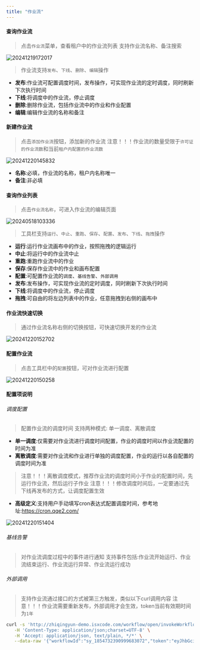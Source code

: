 ```yaml
---
title: "作业流"
---
```


#### 查询作业流

> 点击`作业流`菜单，查看租户中的作业流列表
> 支持作业流名称、备注搜索

![20241219172017](https://img.isxcode.com/picgo/20241219172017.png)

> 作业流支持`发布`、`下线`、`删除`、`编辑`操作

- **发布**:作业流可配置调度时间，发布操作，可实现作业流的定时调度，同时刷新下次执行时间
- **下线**:将调度中的作业流，停止调度 
- **删除**:删除作业流，包括作业流中的作业和作业配置 
- **编辑**:编辑作业流的名称和备注

#### 新建作业流

> 点击`添加作业流`按钮，添加新的作业流
> 注意！！！作业流的数量受限于`许可证的作业流数`和当前`租户内配置的作业流数`

![20241220145832](https://img.isxcode.com/picgo/20241220145832.png)

- **名称**:必填，作业流的名称，租户内名称唯一
- **备注**:非必填

#### 查询作业列表

> 点击`作业流名称`，可进入作业流的编辑页面

![20240518103336](https://img.isxcode.com/picgo/20240518103336.png)

> 工具栏支持`运行`、`中止`、`重跑`、`保存`、`配置`、`发布`、`下线`、`拖拽`操作

- **运行**:运行作业流画布中的作业，按照拖拽的逻辑运行 
- **中止**:将运行中的作业流中止 
- **重跑**:重跑作业流中的作业 
- **保存**:保存作业流中的作业和画布配置 
- **配置**:可配置作业流的`调度`、`基线告警`、`外部调用`
- **发布**:发布操作，可实现作业流的定时调度，同时刷新下次执行时间 
- **下线**:将调度中的作业流，停止调度 
- **拖拽**:可自由的将左边列表中的作业，任意拖拽到右侧的画布中

#### 作业流快速切换

> 通过作业流名称右侧的切换按钮，可快速切换开发的作业流

![20241220152702](https://img.isxcode.com/picgo/20241220152702.png)

#### 配置作业流

> 点击工具栏中的`配置`按钮，可对作业流进行配置

![20241220150258](https://img.isxcode.com/picgo/20241220150258.png)

#### 配置项说明

###### 调度配置

> 配置作业流的调度时间
> 支持两种模式: 单一调度、离散调度

- **单一调度**:仅需要对作业流进行调度时间配置，作业的调度时间以作业流配置的时间为准 
- **离散调度**:需要对作业流和作业进行单独的调度配置，作业的运行以各自配置的调度时间为准
> 注意！！！离散调度模式，推荐作业流的调度时间小于作业的配置时间，先运行作业流，然后运行子作业
> 注意！！！修改调度时间后，一定要通过先下线再发布的方式，让调度配置生效

- **高级定义**:支持用户手动填写cron表达式配置调度时间，参考地址:https://cron.qqe2.com/  

![20241220151404](https://img.isxcode.com/picgo/20241220151404.png)

###### 基线告警

> 对作业流调度过程中的事件进行通知
> 支持事件包括:作业流开始运行、作业流结束运行、作业流运行异常、作业流运行成功

###### 外部调用

> 支持作业流通过接口的方式被第三方触发，类似以下curl调用内容
> 注意！！！作业流需要重新发布，外部调用才会生效，token当前有效期时间为`1年`

```bash
curl -s 'http://zhiqingyun-demo.isxcode.com/workflow/open/invokeWorkflow' \
   -H 'Content-Type: application/json;charset=UTF-8' \
   -H 'Accept: application/json, text/plain, */*' \
   --data-raw '{"workflowId":"sy_1854732390999683072","token":"eyJhbGciOiJIUzI1NiJ9.eyJDTEFJTSI6IjFyWUxkVitHTlo0cGZINVNReURqQXI3b2QyM3A3TTNOUmpjVmcwZ3RJSXVtMmhYaElESGdjbEpGQ2hJOHJyOTg1Tnl6bk90OVgwWnFsWGY5MUp5ZUJucHE0VXd6NDEvTDNENlZlYW5aRitOdGxidkZMRUdNL0Q3N1prdHZ3dVdCV2twd0pMWS8rQXFzNS9YbU5rakNIMlRObmN6VmY0VG5jc3MrUWtlekk5WmtuRTlpUEthZGRPTDEyY0haTFVEOSIsImlhdCI6MTczNDY3ODE2NSwianRpIjoiNjRiY2QwNWMtNzFiNi00YjIwLWJjMTctOWNmNzRjMzE5NzAyIiwiZXhwIjoxNzY2MjE0MTY1fQ.VFw_L-sNOgg6_OkMR2dFbAkGUZ7-IEmalAB5MM-HXAI"}'
```